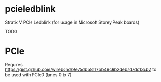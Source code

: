 # pcieledblink
Stratix V PCIe Ledblink (for usage in Microsoft Storey Peak boards)


TODO


# PCIe

Requires https://gist.github.com/wirebond/9e75db58112bb49c6b2debad7dc13cb2 to be used with PCIe0 (lanes 0 to 7)
